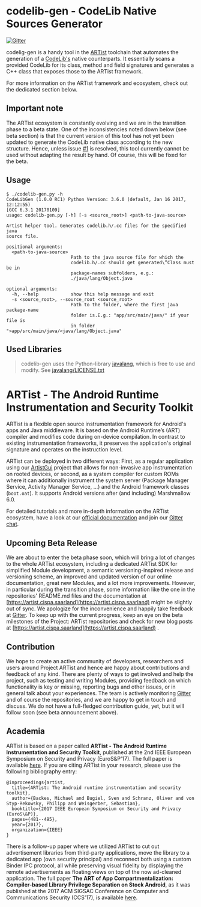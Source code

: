 # codelib-gen - CodeLib Native Sources Generator 

[![Gitter](https://badges.gitter.im/Project-ARTist/meta.svg)](https://gitter.im/project-artist/Lobby?utm_source=badge&utm_medium=badge&utm_campaign=pr-badge&utm_content=body_badge)


codelig-gen is a handy tool in the [ARTist](https://github.com/Project-ARTist/ARTist) toolchain that automates the generation of a [CodeLib's](https://github.com/Project-ARTist/CodeLib) native counterparts. It essentially scans a provided CodeLib for its class, method and field signatures and generates a C++ class that exposes those to the ARTist framework. 

For more information on the ARTist framework and ecosystem, check out the dedicated section below. 

## Important note

The ARTist ecosystem is constantly evolving and we are in the transition phase to a beta state. One of the inconsistencies noted down below (see beta section) is that the current version of this tool has not yet been updated to generate the CodeLib native class according to the new structure. Hence, unless issue [#1](https://github.com/Project-ARTist/codelib-gen/issues/1) is resolved, this tool currently cannot be used without adapting the result by hand. Of course, this will be fixed for the beta. 

## Usage

```
$ ./codelib-gen.py -h
CodeLibGen (1.0.0 RC1) Python Version: 3.6.0 (default, Jan 16 2017, 12:12:55) 
[GCC 6.3.1 20170109]
usage: codelib-gen.py [-h] [-s <source_root>] <path-to-java-source>

Artist helper tool. Generates codelib.h/.cc files for the specified java
source file.

positional arguments:
  <path-to-java-source>
                        Path to the java source file for which the
                        codelib.h/.cc should get generated\”Class must be in
                        package-names subfolders, e.g.:
                        ./java/lang/Object.java

optional arguments:
  -h, --help            show this help message and exit
  -s <source_root>, --source_root <source_root>
                        Path to the folder, where the first java package-name
                        folder is.E.g.: "app/src/main/java/" if your file is
                        in folder ">app/src/main/java/<java/lang/Object.java"

```

## Used Libraries

> codelib-gen uses the Python-library [javalang](https://github.com/c2nes/javalang), which is free to use and modify.
> See [javalang/LICENSE.txt](javalang/LICENSE.txt)


# ARTist - The Android Runtime Instrumentation and Security Toolkit

ARTist is a flexible open source instrumentation framework for Android's apps and Java middleware. It is based on the Android Runtime’s (ART) compiler and modifies code during on-device compilation. In contrast to existing instrumentation frameworks, it preserves the application's original signature and operates on the instruction level. 

ARTist can be deployed in two different ways: First, as a regular application using our [ArtistGui](https://github.com/Project-ARTist/ArtistGui) project that allows for non-invasive app instrumentation on rooted devices, or second, as a system compiler for custom ROMs where it can additionally instrument the system server (Package Manager Service, Activity Manager Service, ...) and the Android framework classes (```boot.oat```). It supports Android versions after (and including) Marshmallow 6.0. 

For detailed tutorials and more in-depth information on the ARTist ecosystem, have a look at our [official documentation](https://artist.cispa.saarland) and join our [Gitter chat](https://gitter.im/project-artist/Lobby).

## Upcoming Beta Release

We are about to enter the beta phase soon, which will bring a lot of changes to the whole ARTist ecosystem, including a dedicated ARTist SDK for simplified Module development, a semantic versioning-inspired release and versioning scheme, an improved and updated version of our online documentation, great new Modules, and a lot more improvements. However, in particular during the transition phase, some information like the one in the repositories' README.md files and the documentation at [https://artist.cispa.saarland](https://artist.cispa.saarland) might be slightly out of sync. We apologize for the inconvenience and happily take feedback at [Gitter](https://gitter.im/project-artist/Lobby). To keep up with the current progress, keep an eye on the beta milestones of the Project: ARTist repositories and check for new blog posts at [https://artist.cispa.saarland](https://artist.cispa.saarland) . 

## Contribution

We hope to create an active community of developers, researchers and users around Project ARTist and hence are happy about contributions and feedback of any kind. There are plenty of ways to get involved and help the project, such as testing and writing Modules, providing feedback on which functionality is key or missing, reporting bugs and other issues, or in general talk about your experiences. The team is actively monitoring [Gitter](https://gitter.im/project-artist/) and of course the repositories, and we are happy to get in touch and discuss. We do not have a full-fledged contribution guide, yet, but it will follow soon (see beta announcement above). 

## Academia

ARTist is based on a paper called **ARTist - The Android Runtime Instrumentation and Security Toolkit**, published at the 2nd IEEE European Symposium on Security and Privacy (EuroS&P'17). The full paper is available [here](https://artist.cispa.saarland/res/papers/ARTist.pdf). If you are citing ARTist in your research, please use the following bibliography entry:

```
@inproceedings{artist,
  title={ARTist: The Android runtime instrumentation and security toolkit},
  author={Backes, Michael and Bugiel, Sven and Schranz, Oliver and von Styp-Rekowsky, Philipp and Weisgerber, Sebastian},
  booktitle={2017 IEEE European Symposium on Security and Privacy (EuroS\&P)},
  pages={481--495},
  year={2017},
  organization={IEEE}
}
```

There is a follow-up paper where we utilized ARTist to cut out advertisement libraries from third-party applications, move the library to a dedicated app (own security principal) and reconnect both using a custom Binder IPC protocol, all while preserving visual fidelity by displaying the remote advertisements as floating views on top of the now ad-cleaned application. The full paper **The ART of App Compartmentalization: Compiler-based Library Privilege Separation on Stock Android**, as it was published at the 2017 ACM SIGSAC Conference on Computer and Communications Security (CCS'17), is available [here](https://artist.cispa.saarland/res/papers/CompARTist.pdf).

